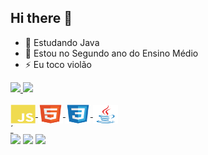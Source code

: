 ## Hi there 👋

- 🔭 Estudando Java
- 🌱 Estou no Segundo ano do Ensino Médio
- ⚡ Eu toco violão

<div>
  <a href="https://github.com/GugaDevzz">
  <img height="180em" src="https://github-readme-stats.vercel.app/api?username=GugaDevzz&show_icons=true&theme=dark&include_all_commits=true&count_private=true"/>
  <img height="180em" src="https://github-readme-stats.vercel.app/api/top-langs/?username=GugaDevzz&layout=compact&langs_count=16&theme=dark"/>
</div>

<div style="display: inline_block"><br>
  <img align="center" alt="Guga-Js" height="30" width="40" src="https://raw.githubusercontent.com/devicons/devicon/master/icons/javascript/javascript-plain.svg">
  <img align="center" alt="Guga-HTML" height="30" width="40" src="https://raw.githubusercontent.com/devicons/devicon/master/icons/html5/html5-original.svg">
  <img align="center" alt="Guga-CSS" height="30" width="40" src="https://raw.githubusercontent.com/devicons/devicon/master/icons/css3/css3-original.svg">
  <img align="center" alt="Guga-Java" height="30" width="40" src="https://raw.githubusercontent.com/devicons/devicon/master/icons/java/java-original.svg">
</div>

<div> 
  ´
</div>

<div> 
  <a href="https://discord.gg/G9GPg5SA75" target="_blank"><img src="https://img.shields.io/badge/Discord-7289DA?style=for-the-badge&logo=discord&logoColor=white" target="_blank"></a> 
  <a href = "mailto:contato@rafaballerini.tech"><img src="https://img.shields.io/badge/-Gmail-%23333?style=for-the-badge&logo=gmail&logoColor=white" target="_blank"></a>
  <a href="https://www.linkedin.com/in/rafaella-ballerini-45875016a" target="_blank"><img src="https://img.shields.io/badge/-LinkedIn-%230077B5?style=for-the-badge&logo=linkedin&logoColor=white" target="_blank"></a>  
</div>
